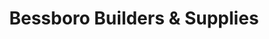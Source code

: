 ---
title: "Bessboro Builders & Supplies"
url: /westport/bessboro-builders-and-supplies/
shop: hardware
---